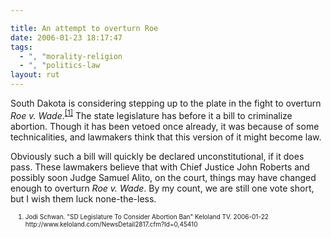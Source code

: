 ```yaml
---

title: An attempt to overturn Roe
date: 2006-01-23 18:17:47
tags:
  - ", "morality-religion
  - ", "politics-law
layout: rut
---
```



<p>South Dakota is considering stepping up to the plate in the fight to overturn <i>Roe v. Wade</i>.<sup><a href="http://www.keloland.com/NewsDetail2817.cfm?Id=0,45410" title="SD Legislature To Consider Abortion Ban">[1]</a></sup> The state legislature has before it a bill to criminalize abortion. Though it has been vetoed once already, it was because of some technicalities, and lawmakers think that this version of it might become law.</p>  <p>Obviously such a bill will quickly be declared unconstitutional, if it does pass.  These lawmakers believe that with Chief Justice John Roberts and possibly soon Judge Samuel Alito, on the court, things may have changed enough to overturn <i>Roe v. Wade</i>. By my count, we are still one vote short, but I wish them luck none-the-less.</p>  <ol><font size="-2"><li><font size="-2">Jodi Schwan. "SD Legislature To Consider Abortion Ban" Keloland TV. 2006-01-22 http://www.keloland.com/NewsDetail2817.cfm?Id=0,45410 </font></li></font></ol>


